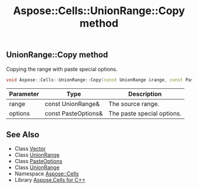 ﻿---
title: Aspose::Cells::UnionRange::Copy method
linktitle: Copy
second_title: Aspose.Cells for C++ API Reference
description: 'Aspose::Cells::UnionRange::Copy method. Copying the range with paste special options in C++.'
type: docs
weight: 2000
url: /cpp/aspose.cells/unionrange/copy/
---
## UnionRange::Copy method


Copying the range with paste special options.

```cpp
void Aspose::Cells::UnionRange::Copy(const UnionRange &range, const PasteOptions &options)
```


| Parameter | Type | Description |
| --- | --- | --- |
| range | const UnionRange\& | The source range. |
| options | const PasteOptions\& | The paste special options. |

## See Also

* Class [Vector](../../vector/)
* Class [UnionRange](../)
* Class [PasteOptions](../../pasteoptions/)
* Class [UnionRange](../)
* Namespace [Aspose::Cells](../../)
* Library [Aspose.Cells for C++](../../../)
